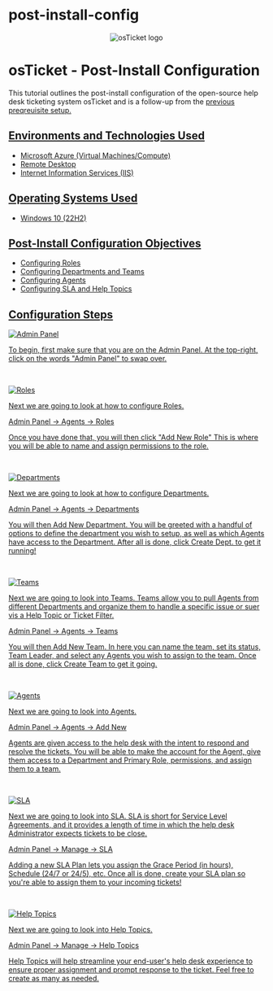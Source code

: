 # post-install-config
<p align="center">
<img src="https://i.imgur.com/Clzj7Xs.png" alt="osTicket logo"/>
</p>

<h1>osTicket - Post-Install Configuration</h1>
This tutorial outlines the post-install configuration of the open-source help desk ticketing system osTicket and is a follow-up from the <a href="https://github.com/Hillpaw/osticket-prereqs/"> previous preqreuisite setup.


<h2>Environments and Technologies Used</h2>

- Microsoft Azure (Virtual Machines/Compute)
- Remote Desktop
- Internet Information Services (IIS)

<h2>Operating Systems Used </h2>

- Windows 10</b> (22H2)

<h2>Post-Install Configuration Objectives</h2>

- Configuring Roles
- Configuring Departments and Teams
- Configuring Agents
- Configuring SLA and Help Topics

<h2>Configuration Steps</h2>

<p>
<img src="https://i.imgur.com/bNMytwg.png" alt="Admin Panel"/>
</p>
<p>
To begin, first make sure that you are on the Admin Panel. At the top-right, click on the words "Admin Panel" to swap over.
</p>
<br />

<p>
<img src="https://i.imgur.com/CVZNIpg.png" alt="Roles"/>
</p>
<p>
Next we are going to look at how to configure Roles.
  
Admin Panel -> Agents -> Roles

Once you have done that, you will then click "Add New Role"
This is where you will be able to name and assign permissions to the role.
</p>
<br />

<p>
<img src="https://i.imgur.com/pzkt9Vl.png" alt="Departments"/>
</p>
<p>
Next we are going to look at how to configure Departments.
  
Admin Panel -> Agents -> Departments 

You will then Add New Department. You will be greeted with a handful of options to define the department you wish to setup, as well as which Agents have access to the Department. After all is done, click Create Dept. to get it running!
</p>
<br />

<p>
<img src="https://i.imgur.com/uM4ghq5.png" alt="Teams"/>
</p>
<p>
Next we are going to look into Teams. Teams allow you to pull Agents from different Departments and organize them to handle a specific issue or suer vis a Help Topic or Ticket Filter.
  
Admin Panel -> Agents -> Teams

You will then Add New Team. In here you can name the team, set its status, Team Leader, and select any Agents you wish to assign to the team. Once all is done, click Create Team to get it going.
</p>
<br />

<p>
<img src="https://i.imgur.com/duuPqYX.png" alt="Agents"/>
</p>
<p>
Next we are going to look into Agents. 
  
Admin Panel -> Agents -> Add New

Agents are given access to the help desk with the intent to respond and resolve the tickets. You will be able to make the account for the Agent, give them access to a Department and Primary Role, permissions, and assign them to a team.
</p>
<br />

<p>
<img src="https://i.imgur.com/8MSXFjk.png" alt="SLA"/>
</p>
<p>
Next we are going to look into SLA. SLA is short for Service Level Agreements, and it provides a length of time in which the help desk Administrator expects tickets to be close.
  
Admin Panel -> Manage -> SLA

Adding a new SLA Plan lets you assign the Grace Period (in hours), Schedule (24/7 or 24/5), etc. 
Once all is done, create your SLA plan so you're able to assign them to your incoming tickets!

</p>
<br />
<p>
<img src="https://i.imgur.com/oneR6AY.png" alt="Help Topics"/>
</p>
<p>
Next we are going to look into Help Topics. 
  
Admin Panel -> Manage -> Help Topics

Help Topics will help streamline your end-user's help desk experience to ensure proper assignment and prompt response to the ticket. Feel free to create as many as needed.
<br />
